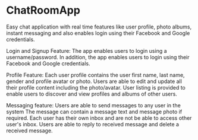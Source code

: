 # ChatRoomApp
Easy chat application with real time features like user profile, photo albums, instant messaging and also enables login using their Facebook and Google credentials.  

Login and Signup Feature:
The app enables users to login using a username/password.
In addition, the app enables users to login using their Facebook and Google credentials.

Profile Feature:
Each user profile contains the user first name, last name, gender and profile avatar or photo.
Users are able to edit and update all their profile content including the photo/avatar.
User listing is provided to enable users to discover and view profiles and albums of other users.

Messaging feature:
Users are able to send messages to any user in the system
The message can contain a message text and message photo if required.
Each user has their own inbox and are not be able to access other user's inbox.
Users are able to reply to received message and delete a received message.
